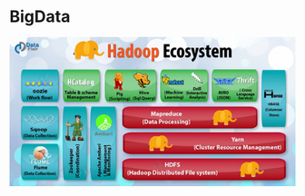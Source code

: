 # BigData
<p align="center">
  <img  src="https://github.com/okansungur/BigData/blob/main/Article/r3.png">
</p>
